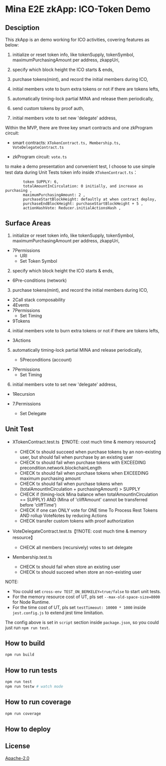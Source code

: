 # Mina E2E zkApp: ICO-Token Demo

## Desciption

This zkApp is an demo working for ICO activities, covering features as below:
1. initialize or reset token info, like tokenSupply, tokenSymbol, maximumPurchasingAmount per address, zkappUri,

2. specify which block height the ICO starts & ends,

3. purchase tokens(mint), and record the initial members during ICO,

4. initial members vote to burn extra tokens or not if there are tokens lefts,

5. automatically timing-lock partial MINA and release them periodically,

6. send custom tokens by proof auth,

7. initial members vote to set new 'delegate' address,


Within the MVP, there are three key smart contracts and one zkProgram circuit:

- smart contracts: `XTokenContract.ts, Membership.ts, VoteDelegateContract.ts`

- zkProgram circuit: `vote.ts`

to make a demo presentation and convenient test, I choose to use simple test data during Unit Tests
token info inside `XTokenContract.ts`：

```
		token SUPPLY: 6,
		totalAmountInCirculation: 0 initially, and increase as purchasing ,
		maximumPurchasingAmount: 2 ,
		purchaseStartBlockHeight: defaultly at when contract deploy,
		purchaseEndBlockHeight: purchaseStartBlockHeight + 5 ,
		actionHashVote: Reducer.initialActionsHash ,
```

## Surface Areas
1) initialize or reset token info, like tokenSupply, tokenSymbol, maximumPurchasingAmount per address, zkappUri,

 * 7Permissions
   	* URI
   	* Set Token Symbol

2) specify which block height the ICO starts & ends,

* 6Pre-conditions (network)

3) purchase tokens(mint), and record the initial members during ICO,

* 2Call stack composability
* 4Events
* 7Permissions
  - Set Timing
* 9Tokens

4) initial members vote to burn extra tokens or not if there are tokens lefts,

* 3Actions

5) automatically timing-lock partial MINA and release periodically,

	* 5Preconditions (account)

* 7Permissions
     * Set Timing

6) initial members vote to set new 'delegate' address,

* 1Recursion

* 7.Permissions
  * Set Delegate

## Unit Test
* XTokenContract.test.ts【!!NOTE: cost much time & memory resource】
  	* CHECK tx should succeed when purchase tokens by an non-existing user, but should fail when purchase by an existing user
  	* CHECK tx should fail when purchase tokens with EXCEEDING precondition.network.blockchainLength
  	* CHECK tx should fail when purchase tokens when EXCEEDING maximum purchasing amount
  	* CHECK tx should fail when purchase tokens when (totalAmountInCirculation + purchasingAmount) > SUPPLY
  	* CHECK if (timing-lock Mina balance when totalAmountInCirculation == SUPPLY) AND (Mina of 'cliffAmount' cannot be transferred before 'cliffTime')
  	* CHECK if one can ONLY vote for ONE time To Process Rest Tokens AND rollup VoteNotes by reducing Actions	
  	* CHECK transfer custom tokens with proof authorization

* VoteDelegateContract.test.ts【!!NOTE: cost much time & memory resource】
  	* CHECK all members (recursively) votes to set delegate

* Membership.test.ts
  	* CHECK tx should fail when store an existing user
	* CHECK tx should succeed when store an non-existing user

NOTE: 
* You could set `cross-env TEST_ON_BERKELEY=true/false` to start unit tests.
* For the memory resource cost of UT, pls set `--max-old-space-size=8000` for Node Runtime.
* For the time cost of UT, pls set `testTimeout: 10000 * 1000` inside `jest.config.js` to extend jest time limitation.

The config above is set in `script` section inside `package.json`, so you could just run `npm run test`.

## How to build

```sh
npm run build
```

## How to run tests

```sh
npm run test
npm run testw # watch mode
```

## How to run coverage

```sh
npm run coverage
```

## How to deploy



## License

[Apache-2.0](LICENSE)
